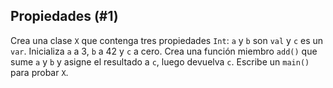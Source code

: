 ## Propiedades (#1)

Crea una clase `X` que contenga tres propiedades `Int`: `a` y `b` son `val` y `c` es un `var`. Inicializa `a` a 3, `b` a 42 y `c` a cero. Crea una función miembro `add()` que sume `a` y `b` y asigne el resultado a `c`, luego devuelva `c`. Escribe un `main()` para probar `X`.